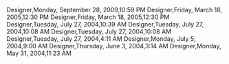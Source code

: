 ﻿Designer,Monday, September 28, 2009,10:59 PMDesigner,Friday, March 18, 2005,12:30 PMDesigner,Friday, March 18, 2005,12:30 PMDesigner,Tuesday, July 27, 2004,10:39 AMDesigner,Tuesday, July 27, 2004,10:08 AMDesigner,Tuesday, July 27, 2004,10:08 AMDesigner,Tuesday, July 27, 2004,4:11 AMDesigner,Monday, July 5, 2004,9:00 AMDesigner,Thursday, June 3, 2004,3:14 AMDesigner,Monday, May 31, 2004,11:23 AM